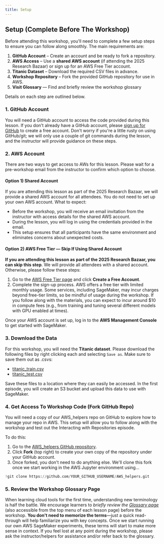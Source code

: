 ```yaml
---
title: Setup
---
```


## Setup (Complete Before The Workshop)
Before attending this workshop, you'll need to complete a few setup steps to ensure you can follow along smoothly. The main requirements are:

1. **GitHub Account** – Create an account and be ready to fork a repository.
2. **AWS Access** – Use a **shared AWS account** (if attending the 2025 Research Bazaar) or sign up for an AWS Free Tier account.
3. **Titanic Dataset** – Download the required CSV files in advance.
4. **Workshop Repository** – Fork the provided GitHub repository for use in AWS.
5. **Visit Glossary** — Find and briefly review the workshop glossary

Details on each step are outlined below.

### 1. GitHub Account
You will need a GitHub account to access the code provided during this lesson. If you don't already have a GitHub account, please [sign up for GitHub](https://github.com/) to create a free account. Don't worry if you're a little rusty on using GitHub/git; we will only use a couple of git commands during the lesson, and the instructor will provide guidance on these steps.

### 2. AWS Account 
There are two ways to get access to AWs for this lesson. Please wait for a pre-workshop email from the instructor to confirm which option to choose.

#### Option 1) Shared Account
If you are attending this lesson as part of the 2025 Research Bazaar, we will provide a shared AWS account for all attendees. You do not need to set up your own AWS account. What to expect:

* Before the workshop, you will receive an email invitation from the instructor with access details for the shared AWS account.
* During the lesson, you will log in using the credentials provided in the email.
* This setup ensures that all participants have the same environment and eliminates concerns about unexpected costs.

#### Option 2) AWS Free Tier — Skip If Using Shared Account
**If you are attending this lesson as part of the 2025 Research Bazaar, you can skip this step**. We will provide all attendees with a shared account. Otherwise, please follow these steps:

1. Go to the [AWS Free Tier page](https://aws.amazon.com/free/) and click **Create a Free Account**.
2. Complete the sign-up process. AWS offers a free tier with limited monthly usage. Some services, including SageMaker, may incur charges beyond free-tier limits, so be mindful of usage during the workshop. If you follow along with the materials, you can expect to incur around $10 in compute fees (e.g., from training and tuning several different models with GPU enabled at times).

Once your AWS account is set up, log in to the **AWS Management Console** to get started with SageMaker.

### 3. Download the Data

For this workshop, you will need the **Titanic dataset**. Please download the following files by right clicking each and selecting `Save as`. Make sure to save them out as .csvs:

- [titanic_train.csv](https://raw.githubusercontent.com/UW-Madison-DataScience/ml-with-aws-sagemaker/main/data/titanic_train.csv)
- [titanic_test.csv](https://raw.githubusercontent.com/UW-Madison-DataScience/ml-with-aws-sagemaker/main/data/titanic_test.csv)

Save these files to a location where they can easily be accessed. In the first episode, you will create an S3 bucket and upload this data to use with SageMaker.

### 4. Get Access To Workshop Code (Fork GitHub Repo)

You will need a copy of our AWS_helpers repo on GitHub to explore how to manage your repo in AWS. This setup will allow you to follow along with the workshop and test out the Interacting with Repositories episode.

To do this:

1. Go to the [AWS_helpers GitHub repository](https://github.com/UW-Madison-DataScience/AWS_helpers).
2. Click **Fork** (top right) to create your own copy of the repository under your GitHub account. 
3. Once forked, you don't need to do anything else. We'll clone this fork once we start working in the AWS Jupyter environment using...

```python
!git clone https://github.com/YOUR_GITHUB_USERNAME/AWS_helpers.git
```


### 5. Review the Workshop Glossary Page  
When learning cloud tools for the first time, understanding new terminology is half the battle. We encourage learners to *briefly review the [Glossary page](https://carpentries-incubator.github.io/ML_with_AWS_SageMaker/reference.html#glossary)* (also accessible from the top menu of each lesson page) before the workshop.  **You don't need to memorize the terms**—just a quick read-through will help familiarize you with key concepts. Once we start running our own AWS SageMaker experiments, these terms will start to make more sense in context. If you feel lost at any point during the workshop, please ask the instructor/helpers for assistance and/or refer back to the glossary.

